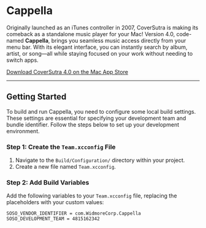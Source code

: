 # **Cappella**

Originally launched as an iTunes controller in 2007, CoverSutra is making its comeback as a standalone music player for your Mac! Version 4.0, code-named **Cappella**, brings you seamless music access directly from your menu bar. With its elegant interface, you can instantly search by album, artist, or song—all while staying focused on your work without needing to switch apps.

[Download CoverSutra 4.0 on the Mac App Store](https://sophiestication.com/CoverSutra/Download/)

---

## **Getting Started**

To build and run Cappella, you need to configure some local build settings. These settings are essential for specifying your development team and bundle identifier. Follow the steps below to set up your development environment.

### **Step 1: Create the `Team.xcconfig` File**

1. Navigate to the `Build/Configuration/` directory within your project.
2. Create a new file named `Team.xcconfig`.

### **Step 2: Add Build Variables**

Add the following variables to your `Team.xcconfig` file, replacing the placeholders with your custom values:

```xcconfig
SOSO_VENDOR_IDENTIFIER = com.WidmoreCorp.Cappella
SOSO_DEVELOPMENT_TEAM = 4815162342

